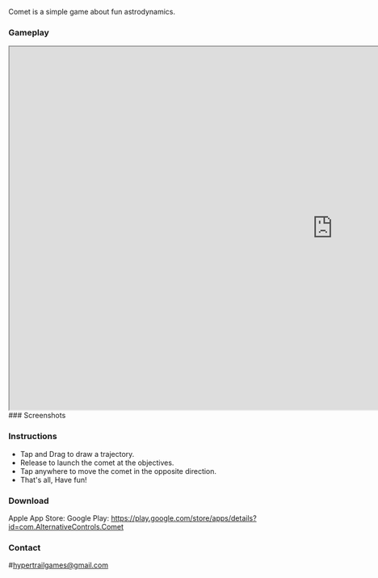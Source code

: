 
Comet is a simple game about fun astrodynamics.

### Gameplay
<iframe width="1280" height="720" src="https://www.youtube.com/embed/yhiXR4tY0U8"></iframe>
### Screenshots

### Instructions
* Tap and Drag to draw a trajectory.
* Release to launch the comet at the objectives.
* Tap anywhere to move the comet in the opposite direction.
* That's all, Have fun!

### Download
Apple App Store: 
Google Play: https://play.google.com/store/apps/details?id=com.AlternativeControls.Comet
### Contact
#hypertrailgames@gmail.com
